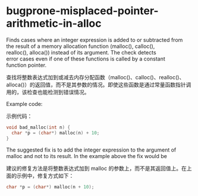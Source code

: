 # bugprone-misplaced-pointer-arithmetic-in-alloc

Finds cases where an integer expression is added to or subtracted from  
the result of a memory allocation function (malloc(), calloc(),  
realloc(), alloca()) instead of its argument. The check detects  
error cases even if one of these functions is called by a constant  
function pointer.

查找将整数表达式加到或减去内存分配函数（malloc()、calloc()、realloc()、alloca()）的返回值，而不是其参数的情况。即使这些函数是通过常量函数指针调用的，该检查也能检测到错误情况。

Example code:

示例代码：

```c
void bad_malloc(int n) {
  char *p = (char*) malloc(n) + 10;
}
```

The suggested fix is to add the integer expression to the argument of  
malloc and not to its result. In the example above the fix would be

建议的修复方法是将整数表达式加到 malloc 的参数上，而不是其返回值上。在上面的示例中，修复方式如下：

```c
char *p = (char*) malloc(n + 10);
```

